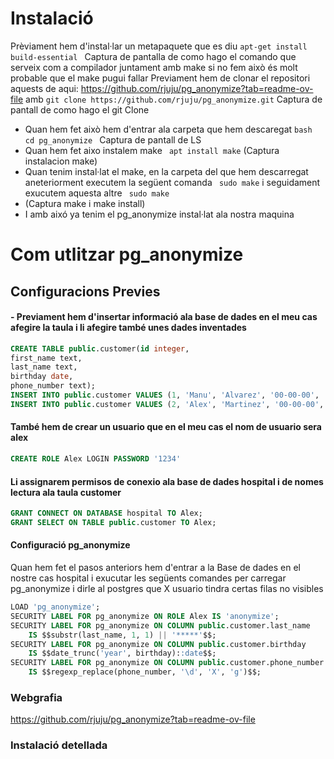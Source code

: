 # Instalació 
Prèviament hem d'instal·lar un metapaquete que es diu ```apt-get install build-essential ```
Captura de pantalla de como hago el comando
 que serveix com a compilador juntament amb make si no fem això és molt probable que el make
 pugui fallar
Previament hem de clonar el repositori aquests de aqui: https://github.com/rjuju/pg_anonymize?tab=readme-ov-file
  amb ``` git clone https://github.com/rjuju/pg_anonymize.git ```
Captura de pantall de como hago el git Clone  
- Quan hem fet això hem d'entrar ala carpeta que hem descaregat ```bash cd pg_anonymize ```
Captura de pantall de LS
- Quan hem fet aixo instalem make
  ``` apt install make```
  (Captura instalacion make)
- Quan tenim instal·lat el make, en la carpeta del que hem descarregat aneteriorment executem la següent comanda ``` sudo make``` i seguidament exucutem aquesta altre ``` sudo make```
- (Captura make i make install) 
- I amb aixó ya tenim el pg_anonymize instal·lat ala nostra maquina
  


# Com utlitzar pg_anonymize
## Configuracions Previes
#### - Previament hem d'insertar informació ala base de dades en el meu cas afegire la taula i li afegire també unes dades inventades
``` sql
CREATE TABLE public.customer(id integer,
first_name text,
last_name text,
birthday date,
phone_number text);
INSERT INTO public.customer VALUES (1, 'Manu', 'Alvarez', '00-00-00', '+34 1234 5678');
INSERT INTO public.customer VALUES (2, 'Alex', 'Martinez', '00-00-00', '+34 1234 5678');
```
#### També hem de crear un usuario que en el meu cas el nom de usuario sera alex
``` sql
CREATE ROLE Alex LOGIN PASSWORD '1234'
```
#### Li assignarem permisos de conexio ala base de dades hospital i de nomes lectura ala taula customer
``` sql
GRANT CONNECT ON DATABASE hospital TO Alex;
GRANT SELECT ON TABLE public.customer TO Alex;
```
#### Configuració pg_anonymize
Quan hem fet el pasos anteriors hem d'entrar a la Base de dades en el nostre cas hospital i exucutar les següents comandes per carregar pg_anonymize i dirle al 
postgres que X usuario tindra certas filas no visibles
``` sql
LOAD 'pg_anonymize';
SECURITY LABEL FOR pg_anonymize ON ROLE Alex IS 'anonymize';
SECURITY LABEL FOR pg_anonymize ON COLUMN public.customer.last_name
    IS $$substr(last_name, 1, 1) || '*****'$$;
SECURITY LABEL FOR pg_anonymize ON COLUMN public.customer.birthday
    IS $$date_trunc('year', birthday)::date$$;
SECURITY LABEL FOR pg_anonymize ON COLUMN public.customer.phone_number
    IS $$regexp_replace(phone_number, '\d', 'X', 'g')$$;
```

### Webgrafia
https://github.com/rjuju/pg_anonymize?tab=readme-ov-file

### Instalació detellada
